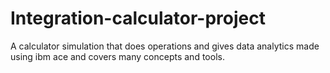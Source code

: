 # Integration-calculator-project
A calculator simulation that does operations and gives data analytics made using ibm ace and covers many concepts and tools.
